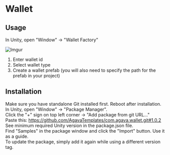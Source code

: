 # Wallet

## Usage

In Unity, open "Window" -> "Wallet Factory"

![Imgur](https://i.imgur.com/d54oXOf.png)

1. Enter wallet id
2. Select wallet type
3. Create a wallet prefab (you will also need to specify the path for the prefab in your project)

## Installation

Make sure you have standalone Git installed first. Reboot after installation.  
In Unity, open "Window" -> "Package Manager".  
Click the "+" sign on top left corner -> "Add package from git URL..."  
Paste this: https://github.com/AgavaTemplates/com.agava.wallet.git#1.0.2  
See minimum required Unity version in the package.json file.  
Find "Samples" in the package window and click the "Import" button. Use it as a guide.  
To update the package, simply add it again while using a different version tag.
